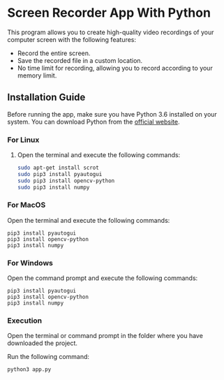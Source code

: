 # Screen Recorder App With Python

This program allows you to create high-quality video recordings of your computer screen with the following features:

- Record the entire screen.
- Save the recorded file in a custom location.
- No time limit for recording, allowing you to record according to your memory limit.

## Installation Guide

Before running the app, make sure you have Python 3.6 installed on your system. You can download Python from the [official website](https://www.python.org/downloads/).

### For Linux

1. Open the terminal and execute the following commands:

   ```bash
   sudo apt-get install scrot
   sudo pip3 install pyautogui
   sudo pip3 install opencv-python
   sudo pip3 install numpy
### For MacOS

Open the terminal and execute the following commands:

    pip3 install pyautogui
    pip3 install opencv-python
    pip3 install numpy

### For Windows
Open the command prompt and execute the following commands:


    pip3 install pyautogui
    pip3 install opencv-python
    pip3 install numpy

### Execution
Open the terminal or command prompt in the folder where you have downloaded the project.

Run the following command:

    python3 app.py